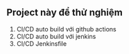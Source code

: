 ## Project này để thử nghiệm

1. CI/CD auto build với github actions
2. CI/CD auto build với jenkins
3. CI/CD Jenkinsfile
